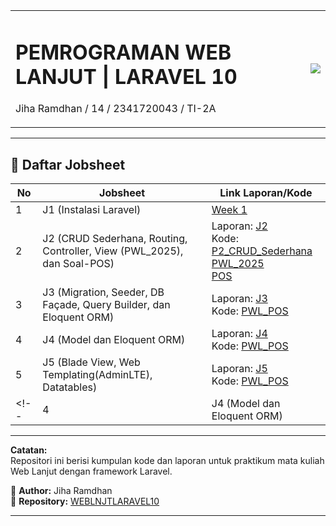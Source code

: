 <table>
<tr>
<td>

# PEMROGRAMAN WEB LANJUT | LARAVEL 10  
Jiha Ramdhan / 14 / 2341720043 / TI-2A

</td>
<td valign="center" align="right" width="20%">
<img src="https://akuntansi.polinema.ac.id/wp-content/uploads/2024/02/logo_polinema.png" width="">
</td>
</tr>
</table>

---

## 📌 Daftar Jobsheet  

| No | Jobsheet | Link Laporan/Kode |
|----|---------|-------------------|
| 1  | J1 (Instalasi Laravel) | [Week 1](https://github.com/JihaR15/WEBLNJTLARAVEL10/tree/main/Minggu%201%20(Instalasi%20Laravel)/Week1) |
| 2  | J2 (CRUD Sederhana, Routing, Controller, View (PWL_2025), dan Soal-POS) | Laporan: [J2](https://github.com/JihaR15/WEBLNJTLARAVEL10/blob/main/Minggu%202/PWL_2025/README.md)<br> Kode: <br>[P2_CRUD_Sederhana](https://github.com/JihaR15/WEBLNJTLARAVEL10/tree/main/Minggu%202/P2_CRUD_Sederhana) <br> [PWL_2025](https://github.com/JihaR15/WEBLNJTLARAVEL10/tree/main/Minggu%202/PWL_2025) <br> [POS](https://github.com/JihaR15/WEBLNJTLARAVEL10/tree/main/Minggu%202/POS) |
| 3  | J3 (Migration, Seeder, DB Façade, Query Builder, dan Eloquent ORM) | Laporan: [J3](https://github.com/JihaR15/WEBLNJTLARAVEL10/blob/main/Minggu%203/PWL_POS/README.md)<br> Kode: [PWL_POS](https://github.com/JihaR15/WEBLNJTLARAVEL10/tree/main/Minggu%203/PWL_POS) |
| 4  | J4 (Model dan Eloquent ORM) | Laporan: [J4](https://github.com/JihaR15/WEBLNJTLARAVEL10/blob/main/Minggu%204/README.md) <br> Kode: [PWL_POS](https://github.com/JihaR15/WEBLNJTLARAVEL10/tree/main/Minggu%204/PWL_POS)
| 5  | J5 (Blade View, Web Templating(AdminLTE), Datatables) | Laporan: [J5](https://github.com/JihaR15/WEBLNJTLARAVEL10/blob/main/Minggu%205/README.md)<br> Kode: [PWL_POS](https://github.com/JihaR15/WEBLNJTLARAVEL10/tree/main/Minggu%205/PWL_POS) |
<!-- | 4  | J4 (Model dan Eloquent ORM) | Laporan: [J4](https://github.com/JihaR15/WEBLNJTLARAVEL10/blob/main/Minggu%204/README.md) <br> Kode: [PWL_POS](https://github.com/JihaR15/WEBLNJTLARAVEL10/tree/main/Minggu%204/PWL_POS)<br>Commit: <br> - [J4 Praktikum 1 - $fillable](https://github.com/JihaR15/WEBLNJTLARAVEL10/commit/92a4e26f0416095d0bebbdc7d741823085782793) <br> - [J4 Praktikum 2.1 - Retrieving Single Models](https://github.com/JihaR15/WEBLNJTLARAVEL10/commit/c7a68cbb30e8eec2461b041bdcded78aeb9f66ce) <br> - [J4 Praktikum 2.2 - Not Found Exceptions](https://github.com/JihaR15/WEBLNJTLARAVEL10/commit/218459e865ac9227256051fa456c87fe52498973) <br> - [J4 Praktikum 2.3 - Retrieving Aggregates](https://github.com/JihaR15/WEBLNJTLARAVEL10/commit/fcae8f4ce6fd7a0575bc1451f96c0c585a252e69) <br> - [J4 Praktikum 2.4 - Retrieving or Creating Models](https://github.com/JihaR15/WEBLNJTLARAVEL10/commit/e45d6951d83bb5cc1fa4514866bfc79c802958c7) <br> - [J4 Praktikum 2.5 - Attribute Changes](https://github.com/JihaR15/WEBLNJTLARAVEL10/commit/84ea75894545d3f8b9b1918256ef451234833862) <br> - [J4 Praktikum 2.6 - Create, Read, Update, Delete (CRUD)](https://github.com/JihaR15/WEBLNJTLARAVEL10/commit/3df9cf80b043066d92a34d6f6f98e2505d8a760d) <br> - [J4 Praktikum 2.7 - Relationships](https://github.com/JihaR15/WEBLNJTLARAVEL10/commit/712f41711cd550c5d6e56c28772faa4e8f7bf91d) <br> -->

---

**Catatan:**  
Repositori ini berisi kumpulan kode dan laporan untuk praktikum mata kuliah Web Lanjut dengan framework Laravel.

📌 **Author:** Jiha Ramdhan  
📌 **Repository:** [WEBLNJTLARAVEL10](https://github.com/JihaR15/WEBLNJTLARAVEL10)

---
